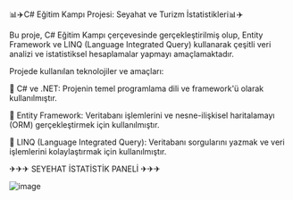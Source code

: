 📊​✈️​C# Eğitim Kampı Projesi: Seyahat ve Turizm İstatistikleri📊​✈️​

Bu proje, C# Eğitim Kampı çerçevesinde gerçekleştirilmiş olup, Entity Framework ve LINQ (Language Integrated Query) kullanarak çeşitli veri analizi ve istatistiksel hesaplamalar yapmayı amaçlamaktadır.

Projede kullanılan teknolojiler ve amaçları:

📍​ C# ve .NET: Projenin temel programlama dili ve framework'ü olarak kullanılmıştır.

📍​ Entity Framework: Veritabanı işlemlerini ve nesne-ilişkisel haritalamayı (ORM) gerçekleştirmek için kullanılmıştır.

📍​ LINQ (Language Integrated Query): Veritabanı sorgularını yazmak ve veri işlemlerini kolaylaştırmak için kullanılmıştır.

✈✈✈ SEYEHAT İSTATİSTİK PANELİ ✈✈✈

![image](https://github.com/user-attachments/assets/43420410-edd2-4ae9-abba-840ba409d86b)
